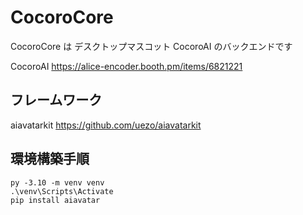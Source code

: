 # CocoroCore

CocoroCore は デスクトップマスコット CocoroAI のバックエンドです

CocoroAI
https://alice-encoder.booth.pm/items/6821221

## フレームワーク
aiavatarkit
https://github.com/uezo/aiavatarkit

## 環境構築手順
```
py -3.10 -m venv venv
.\venv\Scripts\Activate
pip install aiavatar
```
